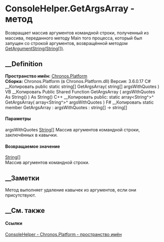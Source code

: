 # ConsoleHelper.GetArgsArray - метод
Возвращает массив аргументов командной строки, полученный из массива,
переданного методу Main того процесса, который был запущен со строкой
аргументов, возвращённой методом
[GetArgumentString(String[])](M_Chronos_Platform_ConsoleHelper_GetArgumentString.htm).
## __Definition
 **Пространство имён:** [Chronos.Platform](N_Chronos_Platform.htm)  
 **Сборка:** Chronos.Platform (в Chronos.Platform.dll) Версия: 3.6.0.17
C# __Копировать
     public static string[] GetArgsArray(
    	string[] argsWithQuotes
    )
VB __Копировать
     Public Shared Function GetArgsArray ( 
    	argsWithQuotes As String()
    ) As String()
C++ __Копировать
     public:
    static array<String^>^ GetArgsArray(
    	array<String^>^ argsWithQuotes
    )
F# __Копировать
     static member GetArgsArray : 
            argsWithQuotes : string[] -> string[] 
#### Параметры
argsWithQuotes
[String](https://learn.microsoft.com/dotnet/api/system.string)[]
    Массив аргументов командной строки, заключённых в кавычки.
#### Возвращаемое значение
[String](https://learn.microsoft.com/dotnet/api/system.string)[]  
Массив аргументов командной строки.
##  __Заметки
Метод выполняет удаление кавычек из аргументов, если они присутствуют.
## __См. также
#### Ссылки
[ConsoleHelper - ](T_Chronos_Platform_ConsoleHelper.htm)
[Chronos.Platform - пространство имён](N_Chronos_Platform.htm)
